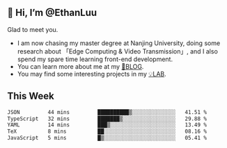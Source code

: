 ## 👋 Hi, I’m @EthanLuu

Glad to meet you.

- I am now chasing my master degree at Nanjing University, doing some research about 「Edge Computing & Video Transmission」, and I also spend my spare time learning front-end development.
- You can learn more about me at my [📝BLOG](https://blog.ethanloo.cn).
- You may find some interesting projects in my [💡LAB](https://lab.ethanloo.cn).

## This Week
<!--START_SECTION:waka-->

```txt
JSON         44 mins         ██████████▒░░░░░░░░░░░░░░   41.51 %
TypeScript   32 mins         ███████▒░░░░░░░░░░░░░░░░░   29.88 %
YAML         14 mins         ███▒░░░░░░░░░░░░░░░░░░░░░   13.49 %
TeX          8 mins          ██░░░░░░░░░░░░░░░░░░░░░░░   08.16 %
JavaScript   5 mins          █▒░░░░░░░░░░░░░░░░░░░░░░░   05.41 %
```

<!--END_SECTION:waka-->
